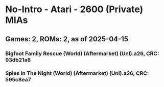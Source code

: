 # No-Intro - Atari - 2600 (Private) MIAs
## Games: 2, ROMs: 2, as of 2025-04-15

### Bigfoot Family Rescue (World) (Aftermarket) (Unl).a26, CRC: 93db21a8
### Spies In The Night (World) (Aftermarket) (Unl).a26, CRC: 595c8ea7
